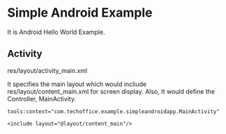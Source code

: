 
# Simple Android Example

It is Android Hello World Example.

## Activity

res/layout/activity_main.xml

It specifies the main layout which would incliude res/layout/content_main.xml for screen display. 
Also, It would define the Controller, MainActivity.

```
tools:context="com.techoffice.example.simpleandroidapp.MainActivity"
```

```
<include layout="@layout/content_main"/>
```


